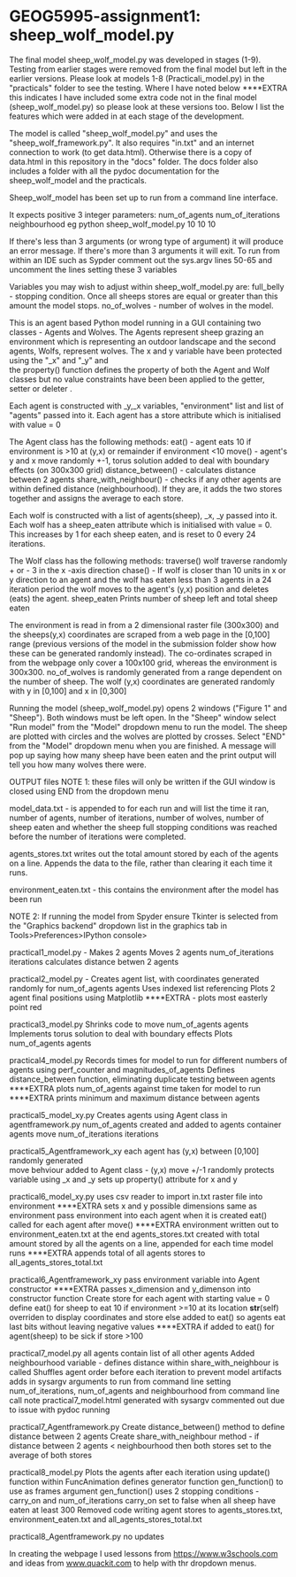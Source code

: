 # GEOG5995-assignment1: sheep_wolf_model.py

The final model sheep_wolf_model.py was developed in stages (1-9). Testing from earlier stages were removed from the final model
but left in the earlier versions. Please look at models 1-8 (Practicali_model.py) in the "practicals" folder to see the testing. 
Where I have noted below ****EXTRA this indicates I have included some extra code not in the final 
model (sheep_wolf_model.py) so please look at these versions too. Below I list the features which were added in at 
each stage of the development.

The model is called "sheep_wolf_model.py" and uses the "sheep_wolf_framework.py". It also requires "in.txt" and an 
internet connection to work (to get data.html). Otherwise there is a copy of data.html in this repository in the 
"docs" folder. The docs folder also includes a folder with all the pydoc documentation for the sheep_wolf_model and the practicals.

Sheep_wolf_model has been set up to run from a command line interface.

It expects positive 3 integer parameters: 	num_of_agents
						num_of_iterations 
						neighbourhood 
eg  python sheep_wolf_model.py 10 10 10

If there's less than 3 arguments (or wrong type of argument) it will produce an error message.
If there's more than 3 arguments it will exit.
To run from within an IDE such as Sypder comment out the sys.argv lines 50-65 and uncomment the lines setting these 3 variables

Variables you may wish to adjust within sheep_wolf_model.py are:
full_belly - stopping condition. Once all sheeps stores are equal or greater than this amount the model stops.
no_of_wolves - number of wolves in the model.

This is an agent based Python model running in a GUI containing two classes - Agents and Wolves.
The Agents represent sheep grazing an environment which is representing an outdoor landscape and the second 
agents, Wolfs, represent wolves. The x and y variable have been protected using the "_x" and "_y" and  
the property() function defines the property of both the Agent and Wolf classes but no value constraints have been
been applied to the getter, setter or deleter . 

Each agent is constructed with  _y,_x variables, "environment" list and list of "agents" passed into it.
Each agent has a store attribute which is initialised with value = 0

The Agent class has the following methods:
eat() - agent eats 10 if environment is >10 at (y,x) or remainder if environment <10
move() - agent's y and x move randomly +-1, torus solution added to deal with boundary effects (on 300x300 grid)
distance_between() - calculates distance between 2 agents
share_with_neighbour() - checks if any other agents are within defined distance (neighbourhood). If they are,
						it adds the two stores together and assigns the average to each store.

Each wolf is constructed with a list of agents(sheep), _x, _y passed into it. Each wolf has a sheep_eaten attribute 
which is initialised with value = 0. This increases by 1 for each sheep eaten, and is reset to 0 every 24 iterations.						

The Wolf class has the following methods:
traverse()	wolf traverse randomly + or - 3 in the x -axis direction
chase() - 	If wolf is closer than 10 units in x or y direction to an agent and the wolf has eaten less than 3 agents 
			in a 24 iteration period the wolf moves to the agent's (y,x) position and deletes (eats) the agent.
			sheep_eaten
			Prints number of sheep left and total sheep eaten
		 

The environment is read in from a 2 dimensional raster file (300x300) and the sheeps(y,x) coordinates are scraped 
from a web page in the [0,100] range (previous versions of the model in the submission folder show how these can 
be generated randomly instead). The co-ordinates scraped in from the webpage only cover a 100x100 grid, whereas 
the environment is 300x300.
no_of_wolves is randomly generated from a range dependent on the number of sheep. The wolf (y,x) coordinates are 
generated randomly with y in [0,100] and x in [0,300]

Running the model (sheep_wolf_model.py) opens 2 windows ("Figure 1" and "Sheep"). Both windows must be left open. 
In the "Sheep" window select "Run model" from the "Model" dropdown menu to run the model. The sheep are plotted 
with circles and the wolves are plotted by crosses. Select "END" from the "Model" dropdown menu when you are finished.
A message will pop up saying how many sheep have been eaten and the print output will tell you how many wolves 
there were. 

OUTPUT files
NOTE 1: these files will only be written if the GUI window is closed using END from the dropdown menu

model_data.txt  - is appended to for each run and will list the time it ran, number 
of agents, number of iterations, number of wolves, number of sheep eaten and whether the sheep full stopping conditions was
reached before the number of iterations were completed. 

agents_stores.txt writes out the total amount stored by each of the agents on a line. Appends the data to the file, rather than
clearing it each time it runs. 

environment_eaten.txt - this contains the environment after the model has been run

NOTE 2: If running the model from Spyder ensure Tkinter is selected from the "Graphics backend" dropdown list in the 
graphics tab in Tools>Preferences>IPython console> 

practical1_model.py  -		Makes 2 agents
							Moves 2 agents num_of_iterations iterations 
							calculates distance betwen 2 agents

 
practical2_model.py - 		Creates agent list, with coordinates generated randomly for num_of_agents agents
							Uses indexed list referencing
							Plots 2 agent final positions using Matplotlib
							****EXTRA - plots most easterly point red
						
practical3_model.py			Shrinks code to move num_of_agents agents
							Implements torus solution to deal with boundary effects
							Plots num_of_agents agents
						
practical4_model.py 		Records times for model to run for different numbers of agents using perf_counter and 							magnitudes_of_agents
							Defines distance_between function, eliminating duplicate testing between agents
							****EXTRA plots num_of_agents against time taken for model to run
							****EXTRA prints minimum and maximum distance between agents

practical5_model_xy.py		Creates agents using Agent class in agentframework.py
							num_of_agents created and added to agents container
							agents move num_of_iterations iterations
						

practical5_Agentframework_xy	each agent has (y,x) between [0,100] randomly generated					
								move behviour added to Agent class - (y,x) move +/-1 randomly
								protects variable using _x and _y
								sets up property() attribute for x and y
				
practical6_model_xy.py		uses csv reader to import in.txt raster file into environment
							****EXTRA sets x and y possible dimensions same as environment
							pass environment into each agent when it is created
							eat() called for each agent after move()
							****EXTRA environment written out to environment_eaten.txt at the end
							agents_stores.txt created with total amount stored by all the agents on a line, 							appended for each time model runs
							****EXTRA appends total of all agents stores to all_agents_stores_total.txt
							
practical6_Agentframework_xy	pass environment variable into Agent constructor
								****EXTRA passes x_dimension and y_dimenson into constructor function
								Create store for each agent with starting value = 0
								define eat() for sheep to eat 10 if environment >=10 at its location
								__str__(self) overriden to display coordinates and store 
								else added to eat() so agents eat last bits without leaving negative 									values
								****EXTRA if added to eat() for agent(sheep) to be sick if store >100
								
practical7_model.py			all agents contain list of all other agents
						Added neighbourhood variable - defines distance within share_with_neighbour is called
						Shuffles agent order before each iteration to prevent model artifacts
						adds in sysargv arguments to run from command line setting num_of_iterations, 							num_of_agents and neighbourhood from command line call
						note practical7_model.html generated with sysargv commented out due to issue with pydoc 						running
							
practical7_Agentframework.py		Create distance_between() method to define distance between 2 agents
					Create share_with_neighbour method 
							- if distance between 2 agents < neighbourhood then both stores set to the 								average of both stores

practical8_model.py			Plots the agents after each iteration using update() function within FuncAnimation
						defines generator function gen_function() to use as frames argument
						gen_function() uses 2 stopping conditions - carry_on and num_of_iterations
						carry_on set to false when all sheep have eaten at least 300
						Removed code writing agent stores to agents_stores.txt, environment_eaten.txt 							and all_agents_stores_total.txt
							
practical8_Agentframework.py no updates


In creating the webpage I used lessons from https://www.w3schools.com and ideas from www.quackit.com 
to help with thr dropdown menus.
 
